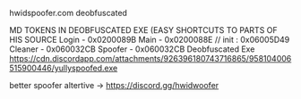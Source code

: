 
hwidspoofer.com deobfuscated

MD TOKENS IN DEOBFUSCATED EXE (EASY SHORTCUTS TO PARTS OF HIS SOURCE
Login - 0x0200089B
Main - 0x0200088E // init : 0x06005D49
Cleaner - 0x060032CB
Spoofer - 0x060032CB
Deobfuscated Exe
https://cdn.discordapp.com/attachments/926396180743716865/958104006515900446/yullyspoofed.exe

better spoofer altertive -> https://discord.gg/hwidwoofer
